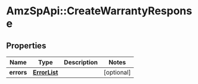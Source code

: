 # AmzSpApi::CreateWarrantyResponse

## Properties
Name | Type | Description | Notes
------------ | ------------- | ------------- | -------------
**errors** | [**ErrorList**](ErrorList.md) |  | [optional] 

